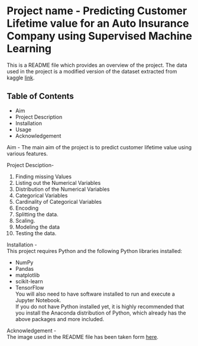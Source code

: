 # Project name - Predicting Customer Lifetime value for an Auto Insurance Company using Supervised Machine Learning
This is a README file which provides an overview of the project.  The data used in the project is a modified version of the dataset extracted from kaggle [link](https://www.kaggle.com/datasets/somjee/auto-insurance-customerlifetimevalue).       
## Table of Contents
- Aim
- Project Description
- Installation
- Usage
- Acknowledgement

Aim - The main aim of the project is to predict customer lifetime value using various features.

Project Desciption-
1. Finding missing Values
2. Listing out the Numerical Variables
3. Distribution of the Numerical Variables
4. Categorical Variables
5. Cardinality of Categorical Variables
6. Encoding
7. Splitting the data.
8. Scaling.
9. Modeling the data
10. Testing the data.

Installation -   
This project requires Python and the following Python libraries installed:
- NumPy
- Pandas
- matplotlib
- scikit-learn
- TensorFlow  
You will also need to have software installed to run and execute a Jupyter Notebook.  
If you do not have Python installed yet, it is highly recommended that you install the Anaconda distribution of Python, which already has the above packages and more included.

Acknowledgement -   
The image used in the README file has been taken form [here](https://www.retently.com/blog/increase-customer-lifetime-value/).  


